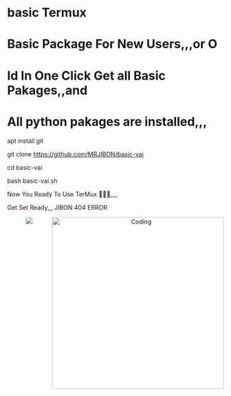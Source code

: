 # basic Termux
# Basic Package For New Users,,,or  O
# ld In One Click Get all Basic Pakages,,and # 
# All python pakages are installed,,,




apt install git

git clone https://github.com/MRJIBON/basic-vai

cd basic-vai

bash basic-vai.sh


Now You Ready To Use TerMux 🙂🙂🙂,,,,


Get Set Ready,,,
JIBON 404 ERROR


<p align="center"><img src="https://img.shields.io/badge/MADE%20IN BANGLADESHI-SPAMMAR AND PROGRAMMER-green?colorA=%23ff0000&colorB=%23017e40&style=flat-square">




<img align="right" alt="Coding" width="400" src="https://cdn.dribbble.com/users/1162077/screenshots/3848914/programmer.gif">

